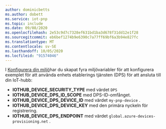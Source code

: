 ```yaml
---
author: dominicbetts
ms.author: dobett
ms.service: iot-pnp
ms.topic: include
ms.date: 09/08/2020
ms.openlocfilehash: 2e53c9d7c7328ef631bd1ba3d678f31dd12e1f28
ms.sourcegitcommit: eb6bef1274b9e6390c7a77ff69bf6a3b94e827fc
ms.translationtype: MT
ms.contentlocale: sv-SE
ms.lasthandoff: 10/05/2020
ms.locfileid: "91574046"
---
```

I [Konfigurera din miljö](../articles/iot-pnp/set-up-environment.md)har du skapat fyra miljövariabler för att konfigurera exemplet för att använda enhets etablerings tjänsten (DPS) för att ansluta till din IoT-hubb:

* **IOTHUB_DEVICE_SECURITY_TYPE** med värdet `DPS`
* **IOTHUB_DEVICE_DPS_ID_SCOPE** med DPS-ID-omfånget.
* **IOTHUB_DEVICE_DPS_DEVICE_ID** med värdet `my-pnp-device` .
* **IOTHUB_DEVICE_DPS_DEVICE_KEY** med den primära nyckeln för registrering.
* **IOTHUB_DEVICE_DPS_ENDPOINT** med värdet `global.azure-devices-provisioning.net` .
